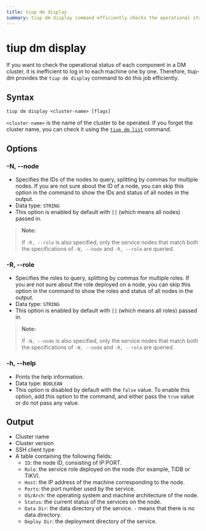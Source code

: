 ```yaml
---
title: tiup dm display
summary: tiup dm display command efficiently checks the operational status of each component in a DM cluster. It requires the cluster name and can also specify node IDs and roles. The output includes cluster name, version, SSH client type, and a table with fields like ID, Role, Host, Ports, OS/Arch, Status, Data Dir, and Deploy Dir.
---
```


# tiup dm display

If you want to check the operational status of each component in a DM cluster, it is inefficient to log in to each machine one by one. Therefore, tiup-dm provides the `tiup dm display` command to do this job efficiently.

## Syntax

```shell
tiup dm display <cluster-name> [flags]
```

`<cluster-name>` is the name of the cluster to be operated. If you forget the cluster name, you can check it using the [`tiup dm list`](/tiup/tiup-component-dm-list.md) command.

## Options

### -N, --node

- Specifies the IDs of the nodes to query, splitting by commas for multiple nodes. If you are not sure about the ID of a node, you can skip this option in the command to show the IDs and status of all nodes in the output.
- Data type: `STRING`
- This option is enabled by default with `[]` (which means all nodes) passed in.

> **Note:**
> 
> If `-R, --role` is also specified, only the service nodes that match both the specifications of `-N, --node` and `-R, --role` are queried.

### -R, --role

- Specifies the roles to query, splitting by commas for multiple roles. If you are not sure about the role deployed on a node, you can skip this option in the command to show the roles and status of all nodes in the output.
- Data type: `STRING`
- This option is enabled by default with `[]` (which means all roles) passed in.

> **Note:**
> 
> If `-N, --node` is also specified, only the service nodes that match both the specifications of `-N, --node` and `-R, --role` are queried.

### -h, --help

- Prints the help information.
- Data type: `BOOLEAN`
- This option is disabled by default with the `false` value. To enable this option, add this option to the command, and either pass the `true` value or do not pass any value.

## Output

- Cluster name
- Cluster version
- SSH client type
- A table containing the following fields:
    - `ID`: the node ID, consisting of IP:PORT.
    - `Role`: the service role deployed on the node (for example, TiDB or TiKV).
    - `Host`: the IP address of the machine corresponding to the node.
    - `Ports`: the port number used by the service.
    - `OS/Arch`: the operating system and machine architecture of the node.
    - `Status`: the current status of the services on the node.
    - `Data Dir`: the data directory of the service. `-` means that there is no data directory.
    - `Deploy Dir`: the deployment directory of the service.

